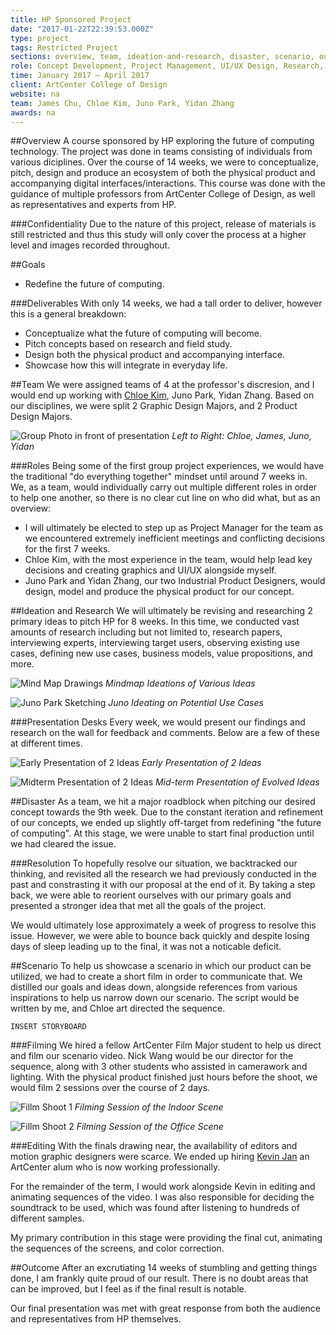 ```yaml
---
title: HP Sponsored Project
date: "2017-01-22T22:39:53.000Z"
type: project
tags: Restricted Project
sections: overview, team, ideation-and-research, disaster, scenario, outcome
role: Concept Development, Project Management, UI/UX Design, Research, Motion Graphics
time: January 2017 – April 2017
client: ArtCenter College of Design
website: na
team: James Chu, Chloe Kim, Juno Park, Yidan Zhang
awards: na
---
```


##Overview 
A course sponsored by HP exploring the future of computing technology. The project was done in teams consisting of individuals from various diciplines. Over the course of 14 weeks, we were to conceptualize, pitch, design and produce an ecosystem of both the physical product and accompanying digital interfaces/interactions. This course was done with the guidance of multiple professors from ArtCenter College of Design, as well as representatives and experts from HP.

###Confidentiality
Due to the nature of this project, release of materials is still restricted and thus this study will only cover the process at a higher level and images recorded throughout.

##Goals 
- Redefine the future of computing.

###Deliverables
With only 14 weeks, we had a tall order to deliver, however this is a general breakdown:
- Conceptualize what the future of computing will become.
- Pitch concepts based on research and field study.
- Design both the physical product and accompanying interface.
- Showcase how this will integrate in everyday life.

##Team
We were assigned teams of 4 at the professor's discresion, and I would end up working with [Chloe Kim](http://chloekim.info/), Juno Park, Yidan Zhang. Based on our disciplines, we were split 2 Graphic Design Majors, and 2 Product Design Majors.

![Group Photo in front of presentation](images/team.jpg)
_Left to Right: Chloe, James, Juno, Yidan_

###Roles
Being some of the first group project experiences, we would have the traditional "do everything together" mindset until around 7 weeks in. We, as a team, would individually carry out multiple different roles in order to help one another, so there is no clear cut line on who did what, but as an overview:

- I will ultimately be elected to step up as Project Manager for the team as we encountered extremely inefficient meetings and conflicting decisions for the first 7 weeks. 
- Chloe Kim, with the most experience in the team, would help lead key decisions and creating graphics and UI/UX alongside myself.
- Juno Park and Yidan Zhang, our two Industrial Product Designers, would design, model and produce the physical product for our concept.

<!-- ###Managing the Team 
This will be my first time leading a team for such a complex project. I consulted multiple people in the field and due diligence on my research of the role before starting. My strategy would be creating to-do lists in Google Sheets and following along an Agile flow on a weekly basis.

`INSERT SCREENSHOT OF GOOGLE SHEET`

**Learnings**  
- While we saw improvements to our team dynamics and flow, I would end up being fairly inconsistent in enforcing team decisions. I realized that being too close to the team can sometimes sway and differ objective judgement. Thankfully, Juno Park would later assist me in that aspect.
-  -->

##Ideation and Research
We will ultimately be revising and researching 2 primary ideas to pitch HP for 8 weeks. In this time, we conducted vast amounts of research including but not limited to, research papers, interviewing experts, interviewing target users, observing existing use cases, defining new use cases, business models, value propositions, and more.

![Mind Map Drawings](images/mind-map.jpg)
_Mindmap Ideations of Various Ideas_

![Juno Park Sketching](images/ideate.jpg)
_Juno Ideating on Potential Use Cases_

###Presentation Desks
Every week, we would present our findings and research on the wall for feedback and comments. Below are a few of these at different times.

![Early Presentation of 2 Ideas](images/ketchup.jpg)
_Early Presentation of 2 Ideas_

![Midterm Presentation of 2 Ideas](images/midterm.jpg)
_Mid-term Presentation of Evolved Ideas_

##Disaster
As a team, we hit a major roadblock when pitching our desired concept towards the 9th week. Due to the constant iteration and refinement of our concepts, we ended up slightly off-target from redefining "the future of computing". At this stage, we were unable to start final production until we had cleared the issue.

###Resolution
To hopefully resolve our situation, we backtracked our thinking, and revisited all the research we had previously conducted in the past and constrasting it with our proposal at the end of it. By taking a step back, we were able to reorient ourselves with our primary goals and presented a stronger idea that met all the goals of the project.

We would ultimately lose approximately a week of progress to resolve this issue. However, we were able to bounce back quickly and despite losing days of sleep leading up to the final, it was not a noticable deficit.

##Scenario
To help us showcase a scenario in which our product can be utilized, we had to create a short film in order to communicate that. We distilled our goals and ideas down, alongside references from various inspirations to help us narrow down our scenario. The script would be written by me, and Chloe art directed the sequence.

`INSERT STORYBOARD`

###Filming
We hired a fellow ArtCenter Film Major student to help us direct and film our scenario video. Nick Wang would be our director for the sequence, along with 3 other students who assisted in camerawork and lighting. With the physical product finished just hours before the shoot, we would film 2 sessions over the course of 2 days.

![Fillm Shoot 1](images/shoot-1.jpg)
_Filming Session of the Indoor Scene_

![Fillm Shoot 2](images/shoot-2.jpg)
_Filming Session of the Office Scene_

###Editing
With the finals drawing near, the availability of editors and motion graphic designers were scarce. We ended up hiring [Kevin Jan](http://kevinjan.com/) an ArtCenter alum who is now working professionally.

For the remainder of the term, I would work alongside Kevin in editing and animating sequences of the video. I was also responsible for deciding the soundtrack to be used, which was found after listening to hundreds of different samples.

My primary contribution in this stage were providing the final cut, animating the sequences of the screens, and color correction.

##Outcome
After an excrutiating 14 weeks of stumbling and getting things done, I am frankly quite proud of our result. There is no doubt areas that can be improved, but I feel as if the final result is notable.

Our final presentation was met with great response from both the audience and representatives from HP themselves.
